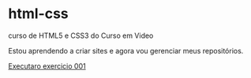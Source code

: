 # html-css
 curso de HTML5 e CSS3 do Curso em Video

Estou aprendendo a criar sites e agora vou gerenciar meus repositórios.

<a href="https://eduardohclourenco.github.io/html-css/exerciciosmodulo1/ex001/index.html">Executaro exercicio 001</a>
